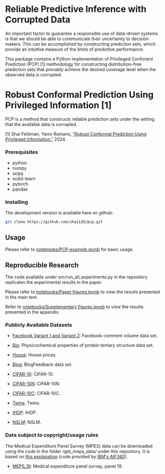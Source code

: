 # Reliable Predictive Inference with Corrupted Data

An important factor to guarantee a responsible use of data-driven systems is that we should be able to communicate their uncertainty to decision makers. This can be accomplished by constructing prediction sets, which provide an intuitive measure of the limits of predictive performance.

This package contains a Python implementation of Privileged Conforaml Prediction (PCP) [1] methodology for constructing distribution-free prediction sets that provably achieve the desired coverage level when the observed data is corrupted. 

# Robust Conformal Prediction Using Privileged Information [1]

PCP is a method that constructs reliable prediction sets under the setting that the available data is corrupted.

[1] Shai Feldman, Yaniv Romano, [“Robust Conformal Prediction Using Privileged Information.”](https://openreview.net/forum?id=kkmPe0rzY1&noteId=uWkstueMm8) 2024.


### Prerequisites

* python
* numpy
* scipy
* scikit-learn
* pytorch
* pandas

### Installing

The development version is available here on github:
```bash
git clone https://github.com/shai128/pcp.git
```

## Usage

Please refer to [notebooks/PCP-example.ipynb](notebooks/PCP-example.ipynb) for basic usage. 

## Reproducible Research

The code available under src/run_all_experiments.py in the repository replicates the experimental results in the paper.

Please refer to [notebooks/Paper figures.ipynb](notebooks/Paper-figures.ipynb) to view the results presented in the main text.

Refer to [notebooks/Supplementary figures.ipynb](notebooks/Supplementary-figures.ipynb) to view the results presented in the appendix.


### Publicly Available Datasets

* [Facebook Variant 1 and Variant 2](https://archive.ics.uci.edu/ml/datasets/Facebook+Comment+Volume+Dataset): Facebook  comment  volume  data  set.

* [Bio](https://archive.ics.uci.edu/ml/datasets/Physicochemical+Properties+of+Protein+Tertiary+Structure): Physicochemical  properties  of  protein  tertiary  structure  data  set.

* [House](https://www.kaggle.com/c/house-prices-advanced-regression-techniques): House prices.

* [Blog](https://archive.ics.uci.edu/ml/datasets/BlogFeedback): BlogFeedback data set.

* [CIFAR-10](https://www.cs.toronto.edu/~kriz/cifar.html): CIFAR-10.

* [CIFAR-10N](http://noisylabels.com/): CIFAR-10N.

* [CIFAR-10C](https://github.com/hendrycks/robustness): CIFAR-10C.

* [Twins](https://github.com/AMLab-Amsterdam/CEVAE/tree/master/datasets/TWINS): Twins.

* [IHDP](https://www.fredjo.com/): IHDP.
 
* [NSLM](https://github.com/grf-labs/grf/blob/master/experiments/acic18/synthetic_data.csv): NSLM.



### Data subject to copyright/usage rules

The Medical Expenditure Panel Survey (MPES) data can be downloaded using the code in the folder /get_meps_data/ under this repository. It is based on [this explanation](/get_meps_data/README.md) (code provided by [IBM's AIF360](https://github.com/IBM/AIF360)).

* [MEPS_19](https://meps.ahrq.gov/mepsweb/data_stats/download_data_files_detail.jsp?cboPufNumber=HC-181): Medical expenditure panel survey,  panel 19.


